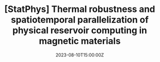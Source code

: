 ---
title: \[StatPhys\] Thermal robustness and spatiotemporal parallelization of physical reservoir computing in magnetic materials

event: 28th International Conference on Statistical Physics, Statphys28 (StatPhys28)
event_url: https://statphys28.org/

location: Tokyo
summary: Oral talk / International conference

# Talk start and end times.
#   End time can optionally be hidden by prefixing the line with `#`.
date: '2023-08-10T15:00:00Z'
all_day: true


authors: [Kaito Kobayashi and Yukitoshi Motome]
tags: [Recent, Oral, International]

# Is this a featured talk? (true/false)
featured: false

---